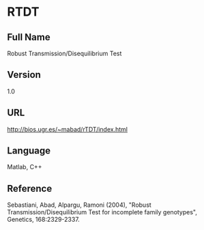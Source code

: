 # RTDT

## Full Name
Robust Transmission/Disequilibrium Test

## Version
1.0

## URL
http://bios.ugr.es/~mabad/rTDT/index.html

## Language
Matlab, C++

## Reference
Sebastiani, Abad, Alpargu, Ramoni (2004), "Robust Transmission/Disequilibrium Test for incomplete family genotypes", Genetics, 168:2329-2337.